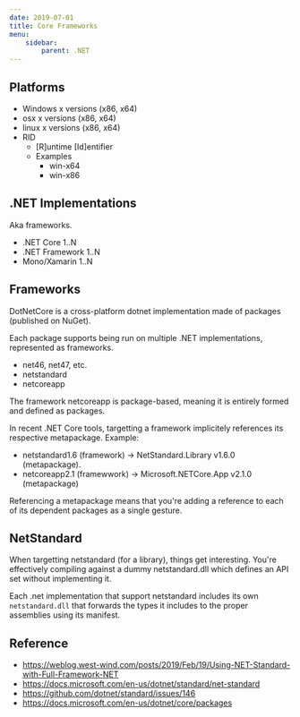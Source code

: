 ```yaml
---
date: 2019-07-01
title: Core Frameworks
menu:
    sidebar:
        parent: .NET
---
```


## Platforms
+ Windows x versions (x86, x64)
+ osx  x versions (x86, x64)
+ linux x versions (x86, x64)
+ RID
    + [R]untime [Id]entifier
    + Examples
        - win-x64
        - win-x86



## .NET Implementations 
Aka frameworks.

+ .NET Core 1..N
+ .NET Framework 1..N
+ Mono/Xamarin 1..N



## Frameworks
DotNetCore is a cross-platform dotnet implementation made of packages (published on NuGet).

Each package supports being run on multiple .NET implementations, represented as frameworks.

+ net46, net47, etc.
+ netstandard
+ netcoreapp

The framework netcoreapp is package-based, meaning it is entirely formed and defined as packages.

In recent .NET Core tools, targetting a framework implicitely references its respective metapackage. Example:

- netstandard1.6 (framework) -> NetStandard.Library v1.6.0 (metapackage).
- netcoreapp2.1 (framewwork) -> Microsoft.NETCore.App v2.1.0 (metapackage)

Referencing a metapackage means that you're adding a reference to each of its dependent packages as a single gesture.



## NetStandard
When targetting netstandard (for a library), things get interesting. You're effectively compiling against a dummy netstandard.dll which defines an API set without implementing it.

Each .net implementation that support netstandard includes its own `netstandard.dll` that forwards the types it includes to the proper assemblies using its manifest.



## Reference
- https://weblog.west-wind.com/posts/2019/Feb/19/Using-NET-Standard-with-Full-Framework-NET
- https://docs.microsoft.com/en-us/dotnet/standard/net-standard
- https://github.com/dotnet/standard/issues/146
- https://docs.microsoft.com/en-us/dotnet/core/packages
